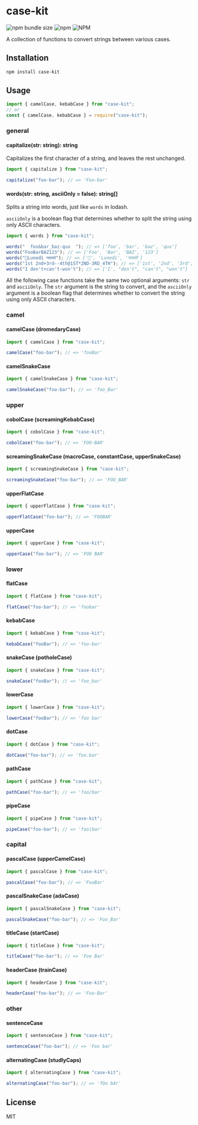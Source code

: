 # case-kit

![npm bundle size](https://img.shields.io/bundlephobia/min/case-kit) ![npm](https://img.shields.io/npm/v/case-kit) ![NPM](https://img.shields.io/npm/l/case-kit)

A collection of functions to convert strings between various cases.

## Installation

```bash
npm install case-kit
```

## Usage

```js
import { camelCase, kebabCase } from "case-kit";
// or
const { camelCase, kebabCase } = require("case-kit");
```

### general

#### capitalize(str: string): string

Capitalizes the first character of a string, and leaves the rest unchanged.

```js
import { capitalize } from "case-kit";

capitalize("foo-bar"); // => 'Foo-bar'
```

#### words(str: string, asciiOnly = false): string[]

Splits a string into words, just like `words` in lodash.

`asciiOnly` is a boolean flag that determines whether to split the string using only ASCII characters.

```js
import { words } from "case-kit";

words("  foo&bar_baz-qux  "); // => ['foo', 'bar', 'baz', 'qux']
words("FooBarBAZ123"); // => ['Foo', 'Bar', 'BAZ', '123']
words("🚀Lunedì नमस्ते"); // => ['🚀', 'Lunedì', 'नमस्ते']
words("1st 2nd+3rd--4th@1ST*2ND-3RD_4TH"); // => ['1st', '2nd', '3rd', '4th', '1ST', '2ND', '3RD', '4TH']
words("I don't+can't-won't"); // => ['I', "don't", "can't", "won't"]
```

All the following case functions take the same two optional arguments: `str` and `asciiOnly`. The `str` argument is the string to convert, and the `asciiOnly` argument is a boolean flag that determines whether to convert the string using only ASCII characters.

### camel

#### camelCase (dromedaryCase)

```js
import { camelCase } from "case-kit";

camelCase("foo-bar"); // => 'fooBar'
```

#### camelSnakeCase

```js
import { camelSnakeCase } from "case-kit";

camelSnakeCase("foo-bar"); // => 'foo_Bar'
```

### upper

#### cobolCase (screamingKebabCase)

```js
import { cobolCase } from "case-kit";

cobolCase("foo-bar"); // => 'FOO-BAR'
```

#### screamingSnakeCase (macroCase, constantCase, upperSnakeCase)

```js
import { screamingSnakeCase } from "case-kit";

screamingSnakeCase("foo-bar"); // => 'FOO_BAR'
```

#### upperFlatCase

```js
import { upperFlatCase } from "case-kit";

upperFlatCase("foo-bar"); // => 'FOOBAR'
```

#### upperCase

```js
import { upperCase } from "case-kit";

upperCase("foo-bar"); // => 'FOO BAR'
```

### lower

#### flatCase

```js
import { flatCase } from "case-kit";

flatCase("foo-bar"); // => 'foobar'
```

#### kebabCase

```js
import { kebabCase } from "case-kit";

kebabCase("fooBar"); // => 'foo-bar'
```

#### snakeCase (potholeCase)

```js
import { snakeCase } from "case-kit";

snakeCase("fooBar"); // => 'foo_bar'
```

#### lowerCase

```js
import { lowerCase } from "case-kit";

lowerCase("fooBar"); // => 'foo bar'
```

#### dotCase

```js
import { dotCase } from "case-kit";

dotCase("foo-bar"); // => 'foo.bar'
```

#### pathCase

```js
import { pathCase } from "case-kit";

pathCase("foo-bar"); // => 'foo/bar'
```

#### pipeCase

```js
import { pipeCase } from "case-kit";

pipeCase("foo-bar"); // => 'foo|bar'
```

### capital

#### pascalCase (upperCamelCase)

```js
import { pascalCase } from "case-kit";

pascalCase("foo-bar"); // => 'FooBar'
```

#### pascalSnakeCase (adaCase)

```js
import { pascalSnakeCase } from "case-kit";

pascalSnakeCase("foo-bar"); // => 'Foo_Bar'
```

#### titleCase (startCase)

```js
import { titleCase } from "case-kit";

titleCase("foo-bar"); // => 'Foo Bar'
```

#### headerCase (trainCase)

```js
import { headerCase } from "case-kit";

headerCase("foo-bar"); // => 'Foo-Bar'
```

### other

#### sentenceCase

```js
import { sentenceCase } from "case-kit";

sentenceCase("foo-bar"); // => 'Foo bar'
```

#### alternatingCase (studlyCaps)

```js
import { alternatingCase } from "case-kit";

alternatingCase("foo-bar"); // => 'fOo bAr'
```

## License

MIT